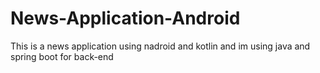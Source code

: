 # News-Application-Android
This is a news application using nadroid and kotlin and im using java and spring boot for back-end 
